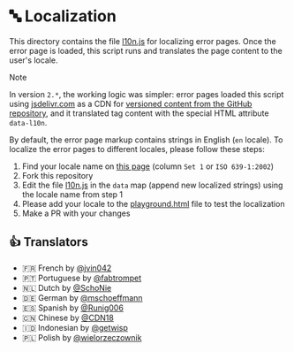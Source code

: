 # 🔤 Localization

This directory contains the file [l10n.js](l10n.js) for localizing error pages. Once the error page is loaded,
this script runs and translates the page content to the user's locale.

> [!NOTE]
> In version `2.*`, the working logic was simpler: error pages loaded this script using
> [jsdelivr.com](https://www.jsdelivr.com/) as a CDN for
> [versioned content from the GitHub repository](https://www.jsdelivr.com/features#gh), and it translated
> tag content with the special HTML attribute `data-l10n`.

By default, the error page markup contains strings in English (`en` locale). To localize the error pages to
different locales, please follow these steps:

1. Find your locale name on [this page](https://en.wikipedia.org/wiki/List_of_ISO_639-1_codes) (column `Set 1` or `ISO 639-1:2002`)
2. Fork this repository
3. Edit the file [l10n.js](l10n.js) in the `data` map (append new localized strings) using the locale name from step 1
4. Please add your locale to the [playground.html](playground.html) file to test the localization
5. Make a PR with your changes

## 👍 Translators

- 🇫🇷 French by [@jvin042](https://github.com/jvin042)
- 🇵🇹 Portuguese by [@fabtrompet](https://github.com/fabtrompet)
- 🇳🇱 Dutch by [@SchoNie](https://github.com/SchoNie)
- 🇩🇪 German by [@mschoeffmann](https://github.com/mschoeffmann)
- 🇪🇸 Spanish by [@Runig006](https://github.com/Runig006)
- 🇨🇳 Chinese by [@CDN18](https://github.com/CDN18)
- 🇮🇩 Indonesian by [@getwisp](https://github.com/getwisp)
- 🇵🇱 Polish by [@wielorzeczownik](https://github.com/wielorzeczownik)

